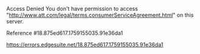 Access Denied
You don't have permission to access "http://www.att.com/legal/terms.consumerServiceAgreement.html" on this server.

Reference #18.875ed617.1759155035.91e36da1

https://errors.edgesuite.net/18.875ed617.1759155035.91e36da1